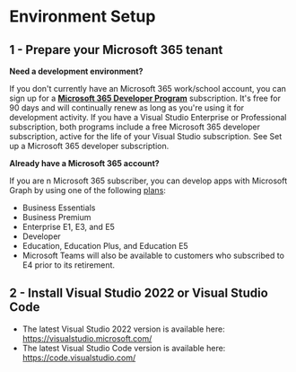 # Environment Setup

## 1 - Prepare your Microsoft 365 tenant

**Need a development environment?**

If you don't currently have an Microsoft 365 work/school account, you can sign up for a **[Microsoft 365 Developer Program](https://aka.ms/m365developers)** subscription. It's free for 90 days and will continually renew as long as you're using it for development activity. If you have a Visual Studio Enterprise or Professional subscription, both programs include a free Microsoft 365 developer subscription, active for the life of your Visual Studio subscription. See Set up a Microsoft 365 developer subscription.

**Already have a Microsoft 365 account?**

If you are n Microsoft 365 subscriber, you can develop apps with Microsoft Graph by using one of the following [plans](https://www.microsoft.com/en-ww/microsoft-365/enterprise/compare-office-365-plans?rtc=1):

* Business Essentials
* Business Premium
* Enterprise E1, E3, and E5
* Developer
* Education, Education Plus, and Education E5
* Microsoft Teams will also be available to customers who subscribed to E4 prior to its retirement.

## 2 - Install Visual Studio 2022 or Visual Studio Code

* The latest Visual Studio 2022 version is available here: <https://visualstudio.microsoft.com/>
* The latest Visual Studio Code version is available here: <https://code.visualstudio.com/>
